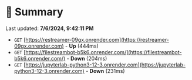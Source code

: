 # 📖 Summary
Last updated: **7/6/2024, 9:42:11 PM**

- `GET` [https://restreamer-09gx.onrender.com](https://restreamer-09gx.onrender.com) - **Up** (444ms)
- `GET` [https://filestreambot-b5k6.onrender.com/](https://filestreambot-b5k6.onrender.com/) - **Down** (204ms)
- `GET` [https://jupyterlab-python3-12-3.onrender.com](https://jupyterlab-python3-12-3.onrender.com) - **Down** (231ms)
